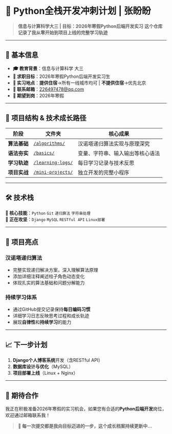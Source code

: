 # 🚀 Python全栈开发冲刺计划 | 张盼盼

> **信息与计算科学大三 | 目标：2026年寒假Python后端开发实习**
> **这个仓库记录了我从零开始到项目上线的完整学习轨迹**

---

## 👤 基本信息

- **🎓 教育背景**：信息与计算科学 大三
- **🎯 求职目标**：2026年寒假Python后端开发实习生
- **📍 实习地点**：**提供住宿**→所有一线城市均可 | **不提供住宿**→优先北京
- **📧 联系邮箱**：226497478@qq.com
- **💼 期望到岗**：2026年寒假
---

## 📂 项目结构 & 技术成长路径

| 阶段 | 文件夹 | 核心成果 |
|------|--------|----------|
| **算法基础** | [`/algorithms/`](algorithms/) | 汉诺塔递归算法实现与原理深究 |
| **语法夯实** | [`/basics/`](basics/) | 变量、字符串、输入输出等核心语法 |
| **学习轨迹** | [`/learning-logs/`](learning-logs/) | 每日学习记录与技术反思 |
| **项目实战** | [`/mini-projects/`](mini-projects/) | 独立开发的完整小程序 |

---

## 🛠️ 技术栈

**🔧 核心技能**：`Python` `Git` `递归算法` `字符串处理`  
**🚀 正在攻坚**：`Django` `MySQL` `RESTful API` `Linux部署`

---

## 🌟 项目亮点

### 汉诺塔递归算法
- 完整实现递归解决方案，深入理解算法原理
- 添加详细注释阐述柱子角色动态变化
- 体现扎实的算法基础和问题分解能力

### 持续学习体系
- 通过GitHub提交记录保持**每日编码习惯**
- 详细学习日志反映思考过程和成长轨迹
- 展现**自律性**和**持续学习**的能力

---

## 📈 下一步计划

1. **Django个人博客系统**开发（含RESTful API）
2. **数据库设计与优化**（MySQL）
3. **项目部署上线**（Linux + Nginx）

---

## 📮 期待合作

我正在积极准备2026年寒假的实习机会，如果您有合适的**Python后端开发**岗位，欢迎通过邮箱联系我！

> **💪 每一次提交都是我向目标迈进的一步，这个成长档案持续更新中...**
